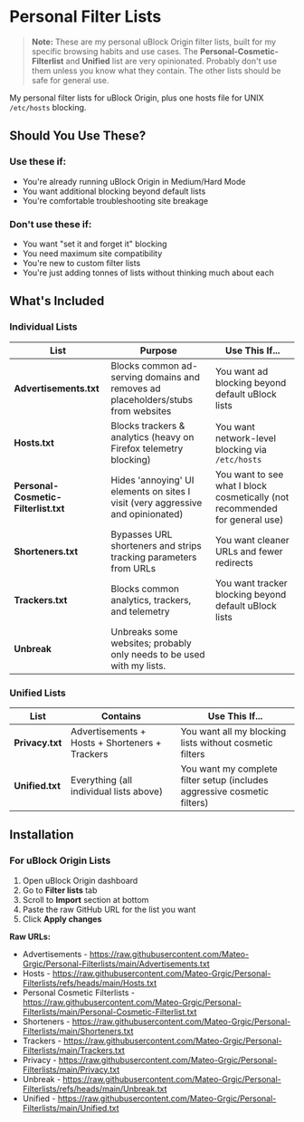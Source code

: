 # Personal Filter Lists

> **Note:** These are my personal uBlock Origin filter lists, built for my specific browsing habits and use cases. The **Personal-Cosmetic-Filterlist** and **Unified** list are very opinionated. Probably don't use them unless you know what they contain. The other lists should be safe for general use.

My personal filter lists for uBlock Origin, plus one hosts file for UNIX `/etc/hosts` blocking. 

## Should You Use These?

### Use these if:

- You're already running uBlock Origin in Medium/Hard Mode
- You want additional blocking beyond default lists
- You're comfortable troubleshooting site breakage

### Don't use these if:

- You want "set it and forget it" blocking
- You need maximum site compatibility
- You're new to custom filter lists
- You're just adding tonnes of lists without thinking much about each


## What's Included

### Individual Lists

| List | Purpose | Use This If... |
|------|---------|----------------|
| **Advertisements.txt** | Blocks common ad-serving domains and removes ad placeholders/stubs from websites | You want ad blocking beyond default uBlock lists |
| **Hosts.txt** | Blocks trackers & analytics (heavy on Firefox telemetry blocking) | You want network-level blocking via `/etc/hosts` |
| **Personal-Cosmetic-Filterlist.txt** | Hides 'annoying' UI elements on sites I visit (very aggressive and opinionated) | You want to see what I block cosmetically (not recommended for general use) |
| **Shorteners.txt** | Bypasses URL shorteners and strips tracking parameters from URLs | You want cleaner URLs and fewer redirects |
| **Trackers.txt** | Blocks common analytics, trackers, and telemetry | You want tracker blocking beyond default uBlock lists |
| **Unbreak** | Unbreaks some websites; probably only needs to be used with my lists. | 

### Unified Lists

| List | Contains | Use This If... |
|------|----------|----------------|
| **Privacy.txt** | Advertisements + Hosts + Shorteners + Trackers | You want all my blocking lists without cosmetic filters |
| **Unified.txt** | Everything (all individual lists above) | You want my complete filter setup (includes aggressive cosmetic filters) |

## Installation

### For uBlock Origin Lists

1. Open uBlock Origin dashboard
2. Go to **Filter lists** tab
3. Scroll to **Import** section at bottom
4. Paste the raw GitHub URL for the list you want
5. Click **Apply changes**

**Raw URLs:**  
- Advertisements - https://raw.githubusercontent.com/Mateo-Grgic/Personal-Filterlists/main/Advertisements.txt
- Hosts - https://raw.githubusercontent.com/Mateo-Grgic/Personal-Filterlists/refs/heads/main/Hosts.txt
- Personal Cosmetic Filterlists - https://raw.githubusercontent.com/Mateo-Grgic/Personal-Filterlists/main/Personal-Cosmetic-Filterlist.txt
- Shorteners - https://raw.githubusercontent.com/Mateo-Grgic/Personal-Filterlists/main/Shorteners.txt
- Trackers - https://raw.githubusercontent.com/Mateo-Grgic/Personal-Filterlists/main/Trackers.txt
- Privacy - https://raw.githubusercontent.com/Mateo-Grgic/Personal-Filterlists/main/Privacy.txt
- Unbreak - https://raw.githubusercontent.com/Mateo-Grgic/Personal-Filterlists/refs/heads/main/Unbreak.txt
- Unified - https://raw.githubusercontent.com/Mateo-Grgic/Personal-Filterlists/main/Unified.txt
